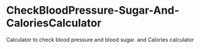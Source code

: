 # CheckBloodPressure-Sugar-And-CaloriesCalculator
Calculator to check blood pressure and blood sugar. and Calories calculator

